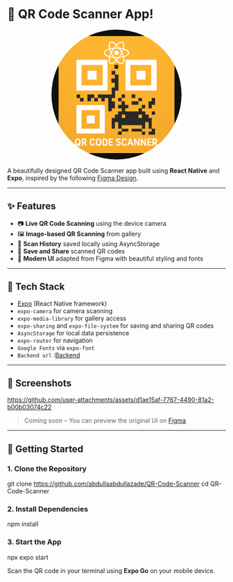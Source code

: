 # 📱 QR Code Scanner App!

<p align="center">
  <img src="./assets/images/icon.png" alt="icon" width="300" height="300" style="border-radius: 50%;" />
</p>


A beautifully designed QR Code Scanner app built using **React Native** and **Expo**, inspired by the following [Figma Design](https://www.figma.com/design/4nDuhUHAwpyuOsdW7TwX1L/QR-Code-Scanner-App--Community-?node-id=4-265&m=draw).

---

## ✨ Features

- 📷 **Live QR Code Scanning** using the device camera
- 🖼️ **Image-based QR Scanning** from gallery
- 📜 **Scan History** saved locally using AsyncStorage
- 💾 **Save and Share** scanned QR codes
- 🎨 **Modern UI** adapted from Figma with beautiful styling and fonts

---

## 🔧 Tech Stack

- [Expo](https://expo.dev/) (React Native framework)
- `expo-camera` for camera scanning
- `expo-media-library` for gallery access
- `expo-sharing` and `expo-file-system` for saving and sharing QR codes
- `AsyncStorage` for local data persistence
- `expo-router` for navigation
- `Google Fonts` via `expo-font`
- `Backend url` :[Backend](https://github.com/abdullaabdullazade/backendqrcodescanner)
---

## 📸 Screenshots


https://github.com/user-attachments/assets/d1ae15af-7767-4490-81a2-b00b03074c22


> Coming soon – You can preview the original UI on [Figma](https://www.figma.com/design/4nDuhUHAwpyuOsdW7TwX1L/QR-Code-Scanner-App--Community-?node-id=4-265&m=draw)

---

## 🚀 Getting Started

### 1. Clone the Repository

git clone https://github.com/abdullaabdullazade/QR-Code-Scanner
cd QR-Code-Scanner

### 2. Install Dependencies

npm install


### 3. Start the App

npx expo start

Scan the QR code in your terminal using **Expo Go** on your mobile device.

